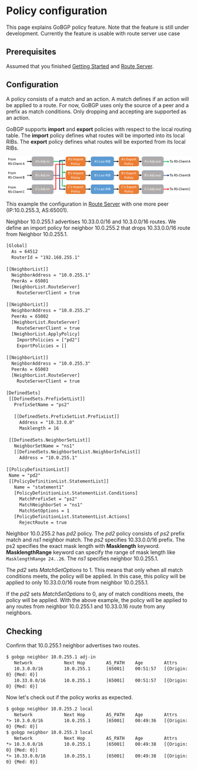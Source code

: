# Policy configuration

This page explains GoBGP policy feature. Note that the feature is
still under development. Currently the feature is usable with route
server use case

## Prerequisites

Assumed that you finished [Getting Started](https://github.com/osrg/gobgp/blob/master/docs/sources/getting-started.md) and [Route Server](https://github.com/osrg/gobgp/blob/master/docs/sources/route-server.md).

## Configuration

A policy consists of a match and an action. A match defines if an
action will be applied to a route. For now, GoBGP uses only the source
of a peer and a prefix as match conditions. Only dropping and
accepting are supported as an action.

GoBGP supports **import** and **export** policies with respect to the
local routing table. The **import** policy defines what routes will be
imported into its local RIBs. The **export** policy defines what
routes will be exported from its local RIBs.

![Announcement processing model implemented by the Route Server](./policy-rs.png)

This example the configuration in [Route
Server](https://github.com/osrg/gobgp/blob/master/docs/sources/route-server.md)
with one more peer (IP:10.0.255.3, AS:65001).

Neighbor 10.0.255.1 advertises 10.33.0.0/16 and 10.3.0.0/16 routes. We
define an import policy for neighbor 10.0.255.2 that drops
10.33.0.0/16 route from Neighbor 10.0.255.1.

```
[Global]
  As = 64512
  RouterId = "192.168.255.1"

[[NeighborList]]
  NeighborAddress = "10.0.255.1"
  PeerAs = 65001
  [NeighborList.RouteServer]
    RouteServerClient = true

[[NeighborList]]
  NeighborAddress = "10.0.255.2"
  PeerAs = 65002
  [NeighborList.RouteServer]
    RouteServerClient = true
  [NeighborList.ApplyPolicy]
    ImportPolicies = ["pd2"]
    ExportPolicies = []

[[NeighborList]]
  NeighborAddress = "10.0.255.3"
  PeerAs = 65003
  [NeighborList.RouteServer]
    RouteServerClient = true

[DefinedSets]
 [[DefinedSets.PrefixSetList]]
   PrefixSetName = "ps2"

   [[DefinedSets.PrefixSetList.PrefixList]]
     Address = "10.33.0.0"
     Masklength = 16

 [[DefinedSets.NeighborSetList]]
   NeighborSetName = "ns1"
   [[DefinedSets.NeighborSetList.NeighborInfoList]]
     Address = "10.0.255.1"

[[PolicyDefinitionList]]
 Name = "pd2"
 [[PolicyDefinitionList.StatementList]]
   Name = "statement1"
   [PolicyDefinitionList.StatementList.Conditions]
     MatchPrefixSet = "ps2"
     MatchNeighborSet = "ns1"
     MatchSetOptions = 1
   [PolicyDefinitionList.StatementList.Actions]
     RejectRoute = true
```

Neighbor 10.0.255.2 has *pd2* policy. The *pd2* policy consists of *ps2* prefix match and *ns1* neighbor match. The *ps2* specifies 10.33.0.0/16 prefix. The ps2 specifies the exact mask length with **Masklength** keyword. **MasklengthRange** keyword can specify the range of mask length like ```MasklengthRange 24..26```. The *ns1* specifies neighbor 10.0.255.1.

The *pd2* sets *MatchSetOptions* to 1. This means that only when all match conditions meets, the policy will be applied. In this case, this policy will be applied to only 10.33.0.0/16 route from neighbor 10.0.255.1.

If the *pd2* sets *MatchSetOptions* to 0, any of match conditions meets, the policy will be applied. With the above example, the policy will be applied to any routes from neighbor 10.0.255.1 and 10.33.0.16 route from any neighbors.

## Checking

Confirm that 10.0.255.1 neighbor advertises two routes.

```
$ gobgp neighbor 10.0.255.1 adj-in
   Network            Next Hop        AS_PATH    Age        Attrs
   10.3.0.0/16        10.0.255.1      [65001]    00:51:57   [{Origin: 0} {Med: 0}]
   10.33.0.0/16       10.0.255.1      [65001]    00:51:57   [{Origin: 0} {Med: 0}]
```

Now let's check out if the policy works as expected.
   
```
$ gobgp neighbor 10.0.255.2 local
   Network            Next Hop        AS_PATH    Age        Attrs
*> 10.3.0.0/16        10.0.255.1      [65001]    00:49:36   [{Origin: 0} {Med: 0}]
$ gobgp neighbor 10.0.255.3 local
   Network            Next Hop        AS_PATH    Age        Attrs
*> 10.3.0.0/16        10.0.255.1      [65001]    00:49:38   [{Origin: 0} {Med: 0}]
*> 10.33.0.0/16       10.0.255.1      [65001]    00:49:38   [{Origin: 0} {Med: 0}]
```
